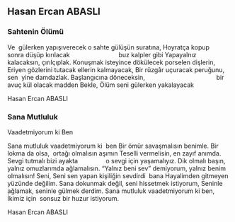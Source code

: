 ## Hasan Ercan ABASLI

### Sahtenin Ölümü

Ve  gülerken 
yapışıverecek o sahte gülüşün suratına,
Hoyratça kopup 
           sonra düşüp kırılacak 
                           buz kalpler gibi
Yapayalnız kalacaksın, çırılçıplak.
Konuşmak isteyince dökülecek porselen dişlerin,
Eriyen gözlerini tutacak ellerin kalmayacak,
Bir rüzgâr uçuracak peruğunu, sen  yine damdazlak.
Başlangıcına döneceksin, 
                                        bir avuç kül olacak madden
Bekle,
Ölüm seni gülerken yakalayacak

Hasan Ercan ABASLI

### Sana Mutluluk 
  Vaadetmiyorum ki Ben

Sana mutluluk vaadetmiyorum ki  ben
Bir ömür savaşmalısın benimle.
Bir lokma da  olsa,
               ortağı olmalısın aşımın
Teselli vermelisin, en zayıf anımda. 
Sevgi tutmalı bizi ayakta 
               o sevgi için yaşamalıyız.
Dik olmalı başın, yalnız omuzlarımda ağlamalısın.
“Yalnız beni sev” demiyorum, yalnız benim olmalısın!
Seni,
Seni sen yapan kişiliğin sevdirdi  bana
Hayalimden gitmeyen yüzünde değilim.
Sana dokunmak değil, seni hissetmek istiyorum,
Seninle ağlamak, seninle gülmek derdim.
Sana mutluluk vaadetmiyorum ki ben,
İkimiz için
                 sonsuz bir huzur istiyorum.

Hasan Ercan ABASLI